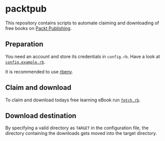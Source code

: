 packtpub
========

This repository contains scripts to automate claiming and downloading of free
books on [Packt Publishing](https://www.packtpub.com).


Preparation
-----------
You need an account and store its credentials in `config.rb`. Have a look at
[`config.example.rb`](config.example.rb).

It is recommended to use [rbenv](https://github.com/rbenv/rbenv).


Claim and download
------------------
To claim and download todays free learning eBook run [`fetch.rb`](fetch.rb).


Download destination
--------------------
By specifying a valid directory as `TARGET` in the configuration file, the
directory containing the downloads gets moved into the target directory.
